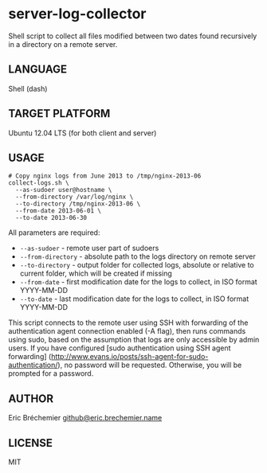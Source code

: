 server-log-collector
====================

Shell script to collect all files modified between two dates
found recursively in a directory on a remote server.

## LANGUAGE ##

Shell (dash)

## TARGET PLATFORM ##

Ubuntu 12.04 LTS (for both client and server)

## USAGE ##

    # Copy nginx logs from June 2013 to /tmp/nginx-2013-06
    collect-logs.sh \
      --as-sudoer user@hostname \
      --from-directory /var/log/nginx \
      --to-directory /tmp/nginx-2013-06 \
      --from-date 2013-06-01 \
      --to-date 2013-06-30

All parameters are required:

  * `--as-sudoer` - remote user part of sudoers
  * `--from-directory` - absolute path to the logs directory on remote server
  * `--to-directory` - output folder for collected logs,
                       absolute or relative to current folder,
                       which will be created if missing
  * `--from-date` - first modification date for the logs to collect,
                    in ISO format YYYY-MM-DD
  * `--to-date` - last modification date for the logs to collect,
                  in ISO format YYYY-MM-DD

This script connects to the remote user using SSH with forwarding of the
authentication agent connection enabled (-A flag), then runs commands using
sudo, based on the assumption that logs are only accessible by admin users.
If you have configured [sudo authentication using SSH agent forwarding]
(http://www.evans.io/posts/ssh-agent-for-sudo-authentication/), no password
will be requested. Otherwise, you will be prompted for a password.

## AUTHOR ##

Eric Bréchemier <github@eric.brechemier.name>

## LICENSE ##

MIT

